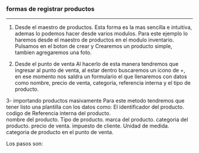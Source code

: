 ### formas de registrar productos
_________________________________
1. Desde el maestro de productos.
Esta forma es la mas sencilla e intuitiva, ademas lo podemos hacer desde varios modulos. Para este ejemplo lo haremos desde el maestro de productos en el modulo 
inventario. Pulsamos en el boton de crear y Crearemos un producto simple, tambien agregaremos una foto.

2. Desde el punto de venta
Al hacerlo de esta manera tendremos que ingresar al punto de venta, al estar dentro buscaremos un icono de +, en ese momento nos saldra un formulario el que llenaremos con datos como nombre, precio de venta, categoria, referencia interna y el tipo de producto.

3- importando productos masivamente
Para este metodo tendremos que tener listo una plantilla con los datos como:
  El identificador del producto.
  codigo de Referencia interna del producto.  
  nombre del producto.
  Tipo de producto.
  marca del producto.
  categoria del producto.
  precio de venta.
  impuesto de cliente.
  Unidad de medida.
  categoria de producto en el punto de venta.
 
Los pasos son: 



